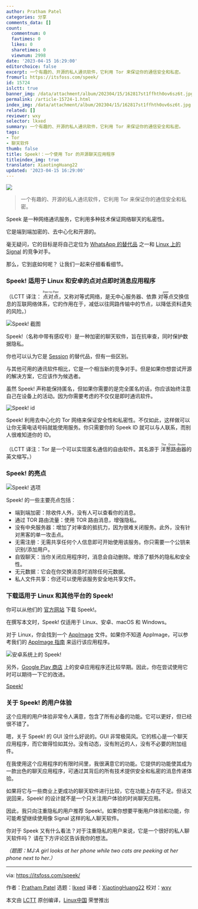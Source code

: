 ```yaml
---
author: Pratham Patel
categories: 分享
comments_data: []
count:
  commentnum: 0
  favtimes: 0
  likes: 0
  sharetimes: 0
  viewnum: 2998
date: '2023-04-15 16:29:00'
editorchoice: false
excerpt: 一个有趣的、开源的私人通讯软件，它利用 Tor 来保证你的通信安全和私密。
fromurl: https://itsfoss.com/speek/
id: 15724
islctt: true
banner_img: /data/attachment/album/202304/15/162817st1ffhth0ov6sz6t.jpg
permalink: /article-15724-1.html
index_img: /data/attachment/album/202304/15/162817st1ffhth0ov6sz6t.jpg.thumb.jpg
related: []
reviewer: wxy
selector: lkxed
summary: 一个有趣的、开源的私人通讯软件，它利用 Tor 来保证你的通信安全和私密。
tags:
- Tor
- 聊天软件
thumb: false
title: Speek!：一个使用 Tor 的开源聊天应用程序
titleindex_img: true
translator: XiaotingHuang22
updated: '2023-04-15 16:29:00'
---
```


![](/data/attachment/album/202304/15/162817st1ffhth0ov6sz6t.jpg)



> 
> 一个有趣的、开源的私人通讯软件，它利用 Tor 来保证你的通信安全和私密。
> 
> 
> 


Speek 是一种网络通讯服务，它利用多种技术保证网络聊天的私密性。


它是端到端加密的、去中心化和开源的。


毫无疑问，它的目标是将自己定位为 [WhatsApp 的替代品](https://itsfoss.com/private-whatsapp-alternatives/) 之一和 [Linux 上的 Signal](https://itsfoss.com/install-signal-ubuntu/) 的竞争对手。


那么，它到底如何呢？ 让我们一起来仔细看看细节。


### Speek! 适用于 Linux 和安卓的点对点即时消息应用程序


（LCTT 译注： <ruby> 点对点 <rt>  Peer-to-Peer </rt></ruby>，又称对等式网络，是无中心服务器、依靠 <ruby> 对等点 <rt>  peer </rt></ruby> 交换信息的互联网络体系，它的作用在于，减低以往网路传输中的节点，以降低资料遗失的风险。）


![Speek! 截图](/data/attachment/album/202304/15/162947ifezw5qqhjddhene.jpg)


Speek!（名称中带有感叹号）是一种加密的聊天软件，旨在抗审查，同时保护数据隐私。


你也可以认为它是 [Session](https://itsfoss.com/session-messenger/) 的替代品，但有一些区别。


与其他可用的通讯软件相比，它是一个相当新的竞争对手。但是如果你想尝试开源的解决方案，它应该作为候选者。


虽然 Speek! 声称能保持匿名，但如果你需要的是完全匿名的话，你应该始终注意自己在设备上的活动。因为你需要考虑的不仅仅是即时通讯软件。


![Speek! id](/data/attachment/album/202304/15/162919targ66vhz6v3phr8.png)


Speek! 利用去中心化的 Tor 网络来保证安全性和私密性。不仅如此，这样做可以让你无需电话号码就能使用服务。你只需要你的 Speek ID 就可以与人联系，而别人很难知道你的 ID。


（LCTT 译注：Tor 是一个可以实现匿名通信的自由软件。其名源于 <ruby> 洋葱路由器 <rt>  The Onion Router </rt></ruby> 的英文缩写。）


### Speek! 的亮点


![Speek! 选项](/data/attachment/album/202304/15/162919qbqt2tabq1tp2yuz.png)


Speek! 的一些主要亮点包括：


* 端到端加密：除收件人外，没有人可以查看你的消息。
* 通过 TOR 路由流量：使用 TOR 路由消息，增强隐私。
* 没有中央服务器：增加了对审查的抵抗力，因为很难关闭服务。此外，没有针对黑客的单一攻击点。
* 无需注册：无需共享任何个人信息即可开始使用该服务。你只需要一个公钥来识别/添加用户。
* 自毁聊天：当你关闭应用程序时，消息会自动删除。增添了额外的隐私和安全性。
* 无元数据：它会在你交换消息时消除任何元数据。
* 私人文件共享：你还可以使用该服务安全地共享文件。


### 下载适用于 Linux 和其他平台的 Speek!


你可以从他们的 [官方网站](https://speek.network) 下载 Speek!。


在撰写本文时，Speek! 仅适用于 Linux、安卓、macOS 和 Windows。


对于 Linux，你会找到一个 [AppImage](https://itsfoss.com/appimage-interview/) 文件。如果你不知道 AppImage，可以参考我们的 [AppImage 指南](https://itsfoss.com/use-appimage-linux/) 来运行该应用程序。


![安卓系统上的 Speek!](/data/attachment/album/202304/15/162919kpb3emebb2sj7ejb.jpg)


另外，[Google Play 商店](https://play.google.com/store/apps/details?id=com.speek.chat) 上的安卓应用程序还比较早期。因此，你在尝试使用它时可以期待一下它的改进。


[Speek!](https://speek.network/)


### 关于 Speek! 的用户体验


这个应用的用户体验非常令人满意，包含了所有必备的功能。它可以更好，但已经很不错了。


嗯，关于 Speek! 的 GUI 没什么好说的。GUI 非常极简风。它的核心是一个聊天应用程序，而它做得恰如其分。没有动态，没有附近的人，没有不必要的附加组件。


在我使用这个应用程序的有限时间里，我很满意它的功能。它提供的功能使其成为一款出色的聊天应用程序，可通过其背后的所有技术提供安全和私密的消息传递体验。


如果将它与一些商业上更成功的聊天软件进行比较，它在功能上存在不足。但话又说回来，Speek! 的设计就不是一个只关注用户体验的时尚聊天应用。


因此，我只向注重隐私的用户推荐 Speek!。如果你想要平衡用户体验和功能，你可能希望继续使用像 Signal 这样的私人聊天软件。


你对于 Speek 又有什么看法？对于注重隐私的用户来说，它是一个很好的私人聊天软件吗？ 请在下方评论区告诉我你的想法。


*（题图：MJ:A girl looks at her phone while two cats are peeking at her phone next to her.）*




---


via: <https://itsfoss.com/speek/>


作者：[Pratham Patel](https://itsfoss.com/author/pratham/) 选题：[lkxed](https://github.com/lkxed) 译者：[XiaotingHuang22](https://github.com/XiaotingHuang22) 校对：[wxy](https://github.com/wxy)


本文由 [LCTT](https://github.com/LCTT/TranslateProject) 原创编译，[Linux中国](https://linux.cn/) 荣誉推出